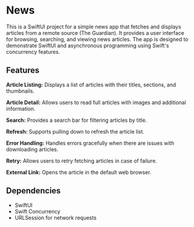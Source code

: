 # News

This is a SwiftUI project for a simple news app that fetches and displays articles from a remote source (The Guardian). It provides a user interface for browsing, searching, and viewing news articles. The app is designed to demonstrate SwiftUI and asynchronous programming using Swift's concurrency features.

## Features

**Article Listing:** Displays a list of articles with their titles, sections, and thumbnails.

**Article Detail:** Allows users to read full articles with images and additional information.

**Search:** Provides a search bar for filtering articles by title.

**Refresh:** Supports pulling down to refresh the article list.

**Error Handling:** Handles errors gracefully when there are issues with downloading articles.

**Retry:** Allows users to retry fetching articles in case of failure.

**External Link:** Opens the article in the default web browser.


## Dependencies

- SwiftUI
- Swift Concurrency
- URLSession for network requests
